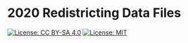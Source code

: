 # 2020 Redistricting Data Files

[![License: CC BY-SA 4.0](https://img.shields.io/badge/Data%20License-CC%20BY--SA%204.0-lightgrey.svg)](https://creativecommons.org/licenses/by-sa/4.0/)
[![License: MIT](https://img.shields.io/badge/Software%20License-MIT-yellow.svg)](https://opensource.org/licenses/MIT)
